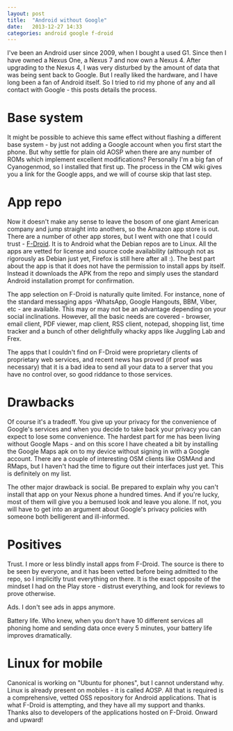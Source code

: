 ```yaml
---
layout: post
title:  "Android without Google"
date:   2013-12-27 14:33
categories: android google f-droid
---
```


I've been an Android user since 2009, when I bought a used G1. Since
then I have owned a Nexus One, a Nexus 7 and now own a Nexus 4. After
upgrading to the Nexus 4, I was very disturbed by the amount of data
that was being sent back to Google. But I really liked the hardware,
and I have long been a fan of Android itself. So I tried to rid my
phone of any and all contact with Google - this posts details the
process.


# Base system

It might be possible to achieve this same effect without flashing a
different base system - by just not adding a Google account when you
first start the phone. But why settle for plain old AOSP when there
are any number of ROMs which implement excellent modifications?
Personally I'm a big fan of Cyanogenmod, so I installed that first
up. The process in the CM wiki gives you a link for the Google apps,
and we will of course skip that last step.

# App repo

Now it doesn't make any sense to leave the bosom of one giant American
company and jump straight into anothers, so the Amazon app store is
out. There are a number of other app stores, but I went with one that
I could trust - [F-Droid][fdroid]. It is to Android what
the Debian repos are to Linux. All the apps are vetted for license and
source code availability (although not as rigorously as Debian just
yet, Firefox is still here after all :). The best part about the app
is that it does not have the permission to install apps by itself.
Instead it downloads the APK from the repo and simply uses the
standard Android installation prompt for confirmation.

The app selection on F-Droid is naturally quite limited. For instance,
none of the standard messaging apps -WhatsApp, Google Hangouts, BBM,
Viber, etc - are available. This may or may not be an advantage
depending on your social inclinations. However, all the basic needs
are covered - browser, email client, PDF viewer, map client, RSS
client, notepad, shopping list, time tracker and a bunch of other
delightfully whacky apps like Juggling Lab and Frex.

The apps that I couldn't find on F-Droid were proprietary clients of
proprietary web services, and recent news has proved (if proof was
necessary) that it is a bad idea to send all your data to a server
that you have no control over, so good riddance to those services.

# Drawbacks

Of course it's a tradeoff. You give up your privacy for the
convenience of Google's services and when you decide to take back your
privacy you can expect to lose some convenience. The hardest part for
me has been living without Google Maps - and on this score I have
cheated a bit by installing the Google Maps apk on to my device
without signing in with a Google account. There are a couple of
interesting OSM clients like OSMAnd and RMaps, but I haven't had the
time to figure out their interfaces just yet. This is definitely on my
list.

The other major drawback is social. Be prepared to explain why you
can't install that app on your Nexus phone a hundred times. And if
you're lucky, most of them will give you a bemused look and leave you
alone. If not, you will have to get into an argument about Google's
privacy policies with someone both belligerent and ill-informed.

# Positives

Trust. I more or less blindly install apps from F-Droid. The source is
there to be seen by everyone, and it has been vetted before being
admitted to the repo, so I implicitly trust everything on there. It is
the exact opposite of the mindset I had on the Play store - distrust
everything, and look for reviews to prove otherwise.

Ads. I don't see ads in apps anymore.

Battery life. Who knew, when you don't have 10 different services all
phoning home and sending data once every 5 minutes, your battery life
improves dramatically.

# Linux for mobile

Canonical is working on "Ubuntu for phones", but I cannot understand
why. Linux is already present on mobiles - it is called AOSP. All that
is required is a comprehensive, vetted OSS repository for Android
applications. That is what F-Droid is attempting, and they have all my
support and thanks. Thanks also to developers of the applications
hosted on F-Droid. Onward and upward!

[fdroid]: https://f-droid.org/
